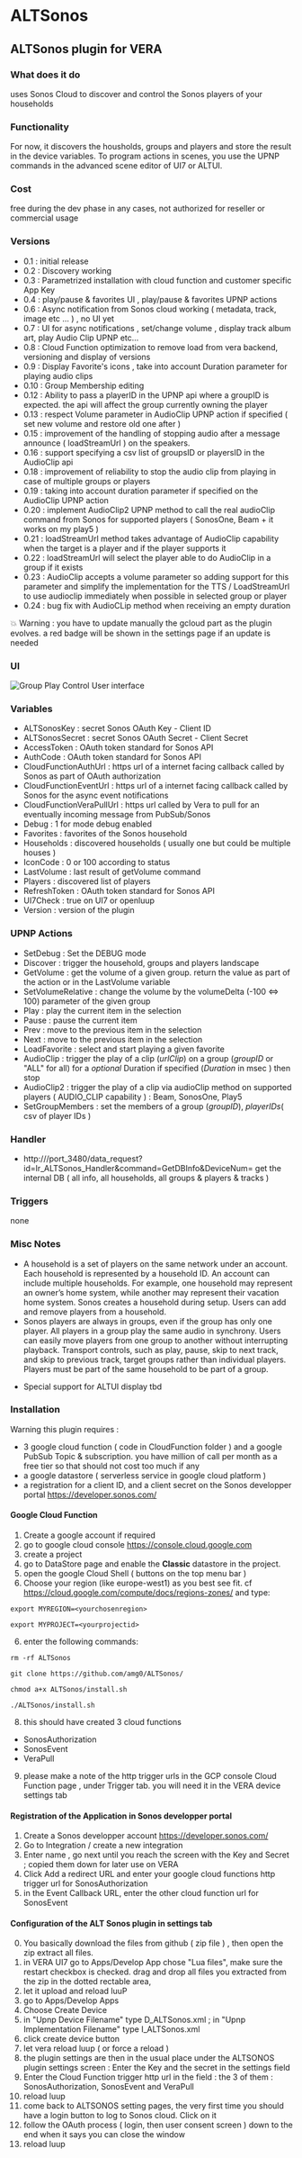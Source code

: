 # ALTSonos
## ALTSonos plugin for VERA

### What does it do
uses Sonos Cloud to discover and control the Sonos players of your households

### Functionality
For now, it discovers the housholds, groups and players and store the result in the device variables.
To program actions in scenes, you use the UPNP commands in the advanced scene editor of UI7 or ALTUI.

### Cost
free during the dev phase
in any cases, not authorized for reseller or commercial usage

### Versions
- 0.1 : initial release
- 0.2 : Discovery working
- 0.3 : Parametrized installation with cloud function and customer specific App Key
- 0.4 : play/pause & favorites UI , play/pause & favorites UPNP actions
- 0.6 : Async notification from Sonos cloud working ( metadata, track, image etc ... ) , no UI yet
- 0.7 : UI for async notifications , set/change volume , display track album art, play Audio Clip UPNP etc...
- 0.8 : Cloud Function optimization to remove load from vera backend, versioning and display of versions
- 0.9 : Display Favorite's icons , take into account Duration parameter for playing audio clips
- 0.10 : Group Membership editing
- 0.12 : Ability to pass a playerID in the UPNP api where a groupID is expected. the api will affect the group currently owning the player
- 0.13 : respect Volume parameter in AudioClip UPNP action if specified ( set new volume and restore old one after )
- 0.15 : improvement of the handling of stopping audio after a message announce ( loadStreamUrl ) on the speakers.
- 0.16 : support specifying a csv list of groupsID or playersID in the AudioClip api
- 0.18 : improvement of reliability to stop the audio clip from playing in case of multiple groups or players
- 0.19 : taking into account duration parameter if specified on the AudioClip UPNP action 
- 0.20 : implement AudioClip2 UPNP method to call the real audioClip command from Sonos for supported players ( SonosOne, Beam + it works on my play5 )
- 0.21 : loadStreamUrl method takes advantage of AudioClip capability when the target is a player and if the player supports it
- 0.22 : loadStreamUrl will select the player able to do AudioClip in a group if it exists
- 0.23 : AudioClip accepts a volume parameter so adding support for this parameter and simplify the implementation for the TTS / LoadStreamUrl to use audioclip immediately when possible in selected group or player
- 0.24 : bug fix with AudioCLip method when receiving an empty duration

:boom: Warning : you have to update manually the gcloud part as the plugin evolves. a red badge will be shown in the settings page if an update is needed

### UI
![Group Play Control User interface](https://raw.githubusercontent.com/amg0/ALTSonos/master/Doc/UI.PNG)

### Variables
- ALTSonosKey : secret Sonos OAuth Key - Client ID
- ALTSonosSecret : secret Sonos OAuth Secret - Client Secret
- AccessToken : OAuth token standard for Sonos API
- AuthCode : OAuth token standard for Sonos API
- CloudFunctionAuthUrl : https url of a internet facing callback called by Sonos as part of OAuth authorization
- CloudFunctionEventUrl : https url of a internet facing callback called by Sonos for the async event notifications
- CloudFunctionVeraPullUrl : https url called by Vera to pull for an eventually incoming message from PubSub/Sonos
- Debug : 1 for mode debug enabled
- Favorites : favorites of the Sonos household
- Households : discovered households ( usually one but could be multiple houses )
- IconCode : 0 or 100 according to status
- LastVolume : last result of getVolume command
- Players : discovered list of players
- RefreshToken : OAuth token standard for Sonos API
- UI7Check : true on UI7 or openluup
- Version : version of the plugin

### UPNP Actions
- SetDebug : Set the DEBUG mode
- Discover : trigger the household, groups and players landscape
- GetVolume : get the volume of a given group. return the value as part of the action or in the LastVolume variable
- SetVolumeRelative : change the volume by the volumeDelta (-100 <=> 100) parameter of the given group
- Play : play the current item in the selection
- Pause : pause the current item
- Prev : move to the previous item in the selection
- Next : move to the previous item in the selection
- LoadFavorite : select and start playing a given favorite
- AudioClip : trigger the play of a clip (*urlClip*) on a group (*groupID* or "ALL" for all) for a *optional* Duration if specified (*Duration* in msec ) then stop
- AudioClip2 : trigger the play of a clip via audioClip method on supported players ( AUDIO_CLIP capability ) : Beam, SonosOne, Play5
- SetGroupMembers : set the members of a group (*groupID*), *playerIDs*( csv of player IDs )

### Handler
- http://<ip>/port_3480/data_request?id=lr_ALTSonos_Handler&command=GetDBInfo&DeviceNum=<devnum>
get the internal DB ( all info, all households, all groups & players & tracks )

### Triggers
none

### Misc Notes
- A household is a set of players on the same network under an account. Each household is represented by a household ID. An account can include multiple households. For example, one household may represent an owner’s home system, while another may represent their vacation home system. Sonos creates a household during setup. Users can add and remove players from a household.
- Sonos players are always in groups, even if the group has only one player. All players in a group play the same audio in synchrony. Users can easily move players from one group to another without interrupting playback. Transport controls, such as play, pause, skip to next track, and skip to previous track, target groups rather than individual players. Players must be part of the same household to be part of a group.

* Special support for ALTUI display
tbd

### Installation
Warning this plugin requires :
- 3 google cloud function ( code in CloudFunction folder ) and a google PubSub Topic & subscription.  you have million of call per month as a free tier so that should not cost too much if any
- a google datastore ( serverless service in google cloud platform )
- a registration for a client ID, and a client secret on the Sonos developper portal https://developer.sonos.com/

#### Google Cloud Function
1. Create a google account if required
2. go to google cloud console https://console.cloud.google.com
3. create a project
4. go to DataStore page and enable the **Classic** datastore in the project.
4. open the google Cloud Shell ( buttons on the top menu bar )
5. Choose your region (like europe-west1) as you best see fit. cf https://cloud.google.com/compute/docs/regions-zones/ and type:

`export MYREGION=<yourchosenregion>`

`export MYPROJECT=<yourprojectid>`

6. enter the following commands:

`rm -rf ALTSonos`

`git clone https://github.com/amg0/ALTSonos/`

`chmod a+x ALTSonos/install.sh`

`./ALTSonos/install.sh`

8. this should have created 3 cloud functions
- SonosAuthorization
- SonosEvent
- VeraPull

9. please make a note of the http trigger urls in the GCP console Cloud Function page , under Trigger tab. you will need it in the VERA device settings tab


#### Registration of the Application in Sonos developper portal
1. Create a Sonos developper account https://developer.sonos.com/
2. Go to Integration / create a new integration
3. Enter name , go next until you reach the screen with the Key and Secret ; copied them down for later use on VERA
4. Click Add a redirect URL and enter your google cloud functions http trigger url for SonosAuthorization
5. in the Event Callback URL, enter the other cloud function url for SonosEvent

#### Configuration of the ALT Sonos plugin in settings tab
0. You basically download the files from github ( zip file ) , then open the zip  extract all files.  
1. in VERA UI7 go to Apps/Develop App chose "Lua files", make sure the restart checkbox is checked.  drag and drop all files you extracted from the zip in the dotted rectable area,  
2. let it upload and reload luuP
3. go to Apps/Develop Apps
4. Choose Create Device
5. in "Upnp Device Filename" type D_ALTSonos.xml ; in "Upnp Implementation Filename" type I_ALTSonos.xml
6. click create device button
7. let vera reload luup ( or force a reload )
8. the plugin settings are then in the usual place under the ALTSONOS plugin settings screen : Enter the Key and the secret in the settings field
9. Enter the Cloud Function trigger http url in the field : the 3 of them : SonosAuthorization, SonosEvent and VeraPull
10. reload luup
11. come back to ALTSONOS setting pages,  the very first time you should have a login button to log to Sonos cloud. Click on it
12. follow the OAuth process ( login, then user consent screen ) down to the end when it says you can close the window
13. reload luup

